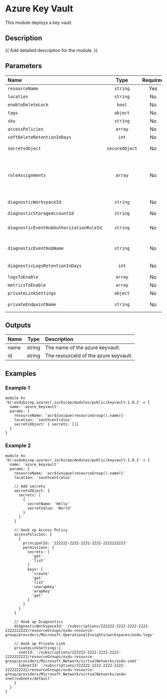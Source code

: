 # Azure Key Vault

This module deploys a key vault.

## Description

{{ Add detailed description for the module. }}

## Parameters

| Name                                    | Type           | Required | Description                                                                                                                                                                                                                                                                   |
| :-------------------------------------- | :------------: | :------: | :---------------------------------------------------------------------------------------------------------------------------------------------------------------------------------------------------------------------------------------------------------------------------- |
| `resourceName`                          | `string`       | Yes      | Used to name all resources                                                                                                                                                                                                                                                    |
| `location`                              | `string`       | No       | Resource Location.                                                                                                                                                                                                                                                            |
| `enableDeleteLock`                      | `bool`         | No       | Enable lock to prevent accidental deletion                                                                                                                                                                                                                                    |
| `tags`                                  | `object`       | No       | Tags.                                                                                                                                                                                                                                                                         |
| `sku`                                   | `string`       | No       | Key Vault SKU.                                                                                                                                                                                                                                                                |
| `accessPolicies`                        | `array`        | No       | Specify Access Policies to Enable (Optional).                                                                                                                                                                                                                                 |
| `softDeleteRetentionInDays`             | `int`          | No       | Key Vault Retention Days.                                                                                                                                                                                                                                                     |
| `secretsObject`                         | `secureObject` | No       | Specifies all secrets {"secretName":"","secretValue":""} wrapped in a secure object.                                                                                                                                                                                          |
| `roleAssignments`                       | `array`        | No       | Optional. Array of objects that describe RBAC permissions, format { roleDefinitionResourceId (string), principalId (string), principalType (enum), enabled (bool) }. Ref: https://docs.microsoft.com/en-us/azure/templates/microsoft.authorization/roleassignments?tabs=bicep |
| `diagnosticWorkspaceId`                 | `string`       | No       | Optional. Resource ID of the diagnostic log analytics workspace.                                                                                                                                                                                                              |
| `diagnosticStorageAccountId`            | `string`       | No       | Optional. Resource ID of the diagnostic storage account.                                                                                                                                                                                                                      |
| `diagnosticEventHubAuthorizationRuleId` | `string`       | No       | Optional. Resource ID of the diagnostic event hub authorization rule for the Event Hubs namespace in which the event hub should be created or streamed to.                                                                                                                    |
| `diagnosticEventHubName`                | `string`       | No       | Optional. Name of the diagnostic event hub within the namespace to which logs are streamed. Without this, an event hub is created for each log category.                                                                                                                      |
| `diagnosticLogsRetentionInDays`         | `int`          | No       | Optional. Specifies the number of days that logs will be kept for; a value of 0 will retain data indefinitely.                                                                                                                                                                |
| `logsToEnable`                          | `array`        | No       | Optional. The name of logs that will be streamed.                                                                                                                                                                                                                             |
| `metricsToEnable`                       | `array`        | No       | Optional. The name of metrics that will be streamed.                                                                                                                                                                                                                          |
| `privateLinkSettings`                   | `object`       | No       | Settings Required to Enable Private Link                                                                                                                                                                                                                                      |
| `privateEndpointName`                   | `string`       | No       | Specifies the name of the private link to the Azure Container Registry.                                                                                                                                                                                                       |

## Outputs

| Name | Type   | Description                           |
| :--- | :----: | :------------------------------------ |
| name | string | The name of the azure keyvault.       |
| id   | string | The resourceId of the azure keyvault. |

## Examples

### Example 1

```bicep
module kv 'br:osdubicep.azurecr.io/bicep/modules/public/keyvault:1.0.2' = {
  name: 'azure_keyvault'
  params: {
    resourceName: 'acr${unique(resourceGroup().name)}'
    location: 'southcentralus'
    secretsObject: { secrets: []}
  }
}
```

### Example 2

```bicep
module kv 'br:osdubicep.azurecr.io/bicep/modules/public/keyvault:1.0.2' = {
  name: 'azure_keyvault'
  params: {
    resourceName: 'acr${unique(resourceGroup().name)}'
    location: 'southcentralus'
    
    // Add secrets
    secretsObject: {
      secrets: [
        {
          secretName: 'Hello'
          secretValue: 'World'
        }
      ]
    }

    // Hook up Access Policy
    accessPolicies: [
      {
        principalId: '222222-2222-2222-2222-2222222222'
        permissions: {
          secrets: [
            'get'
            'list'
          ]
          keys: [
            'create'
            'get'
            'list'
            'unwrapKey'
            'wrapKey'
            'get'
          ]
        }
      }
    ]

    // Hook up Diagnostics
    diagnosticWorkspaceId: '/subscriptions/222222-2222-2222-2222-2222222222/resourceGroups/osdu-resource-group/providers/Microsoft.OperationalInsights/workspaces/osdu-logs'

    // Hook up Private Link
    privateLinkSettings:{
      vnetId: '/subscriptions/222222-2222-2222-2222-2222222222/resourceGroups/osdu-resource-group/providers/Microsoft.Network/virtualNetworks/osdu-vnet'
      subnetId: '/subscriptions/222222-2222-2222-2222-2222222222/resourceGroups/osdu-resource-group/providers/Microsoft.Network/virtualNetworks/osdu-vnet/subnets/default'
    }
  }
}
```